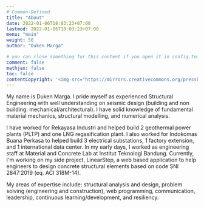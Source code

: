 ```yaml
---
# Common-Defined
title: "About"
date: 2022-01-06T18:03:23+07:00
lastmod: 2022-01-06T18:03:23+07:00
menu: "main"
weight: 50
author: "Duken Marga"

# you can close something for this content if you open it in config.toml.
comment: false
mathjax: false
toc: false
contentCopyright: '<img src="https://mirrors.creativecommons.org/presskit/buttons/88x31/png/by.png" style="height:40px" /><br><a rel="license noopener" href="https://creativecommons.org/licenses/by/4.0/" target="_blank">CC BY 4.0 license.</a>'
---
```


My name is Duken Marga. I pride myself as experienced Structural Engineering with well understanding on seismic design (building and non building: mechanical/architectural). I have solid knowledge of fundamental material mechanics, structural modelling, and numerical analysis.

I have worked for Rekayasa Industri and helped build 2 geothermal power plants (PLTP) and one LNG regasification plant. I also worked for Indokomas Buana Perkasa to helped build 3 electrical substations, 1 factory extension, and 1 international data center. In my early days, I worked as engineering staff at Material and Concrete Lab at Institut Teknologi Bandung. Currently, I'm working on my side project, LinearStep, a web based application to help engineers to design concrete structural elements based on code SNI 2847:2019 (eq. ACI 318M-14).


My areas of expertise include: structural analysis and design, problem solving (engineering and construction), web programming, communication, leadership, continuous learning/development, and resiliency.